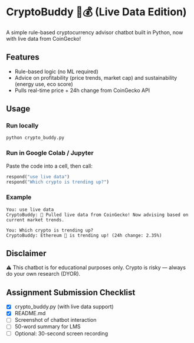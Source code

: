 # CryptoBuddy 🤖💰 (Live Data Edition)

A simple rule-based cryptocurrency advisor chatbot built in Python, now with live data from CoinGecko!

## Features
* Rule-based logic (no ML required)
* Advice on profitability (price trends, market cap) and sustainability (energy use, eco score)
* Pulls real-time price + 24h change from CoinGecko API

## Usage

### Run locally
```bash
python crypto_buddy.py
```

### Run in Google Colab / Jupyter
Paste the code into a cell, then call:
```python
respond("use live data")
respond("Which crypto is trending up?")
```

### Example
```
You: use live data
CryptoBuddy: 📡 Pulled live data from CoinGecko! Now advising based on current market trends.

You: Which crypto is trending up?
CryptoBuddy: Ethereum 🚀 is trending up! (24h change: 2.35%)
```

## Disclaimer
⚠️ This chatbot is for educational purposes only. Crypto is risky — always do your own research (DYOR).

## Assignment Submission Checklist
- [x] crypto_buddy.py (with live data support)
- [x] README.md
- [ ] Screenshot of chatbot interaction
- [ ] 50-word summary for LMS
- [ ] Optional: 30-second screen recording
